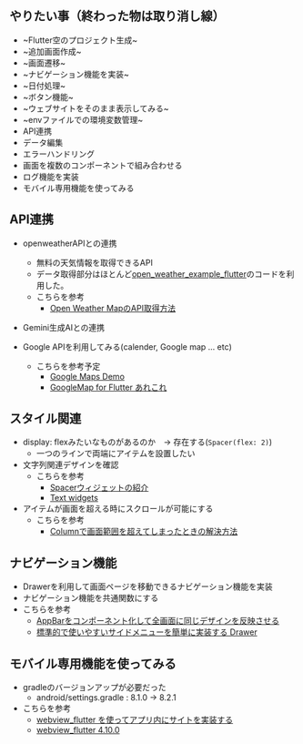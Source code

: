 ## やりたい事（終わった物は取り消し線）
-   ~Flutter空のプロジェクト生成~
-   ~追加画面作成~
-   ~画面遷移~
-   ~ナビゲーション機能を実装~
-   ~日付処理~
-   ~ボタン機能~
-   ~ウェブサイトをそのまま表示してみる~
-   ~envファイルでの環境変数管理~
-   API連携
-   データ編集
-   エラーハンドリング
-   画面を複数のコンポーネントで組み合わせる
-   ログ機能を実装
-   モバイル専用機能を使ってみる

## API連携
-   openweatherAPIとの連携
    -   無料の天気情報を取得できるAPI
    -   データ取得部分はほとんど[open_weather_example_flutter](https://github.com/bizz84/open_weather_example_flutter)のコードを利用した。
    -   こちらを参考
        -   [Open Weather MapのAPI取得方法](https://auto-worker.com/blog/?p=1612)

-   Gemini生成AIとの連携
-   Google APIを利用してみる(calender, Google map ... etc)
    -   こちらを参考予定
        -   [Google Maps Demo](https://github.com/flutter/samples/tree/main/google_maps)
        -   [GoogleMap for Flutter あれこれ](https://zenn.dev/slowhand/articles/f4e4e092f9b72b)

## スタイル関連
-   display: flexみたいなものがあるのか　-> 存在する(`Spacer(flex: 2)`)
    -   一つのラインで両端にアイテムを設置したい
-   文字列関連デザインを確認
    -   こちらを参考
        -   [Spacerウィジェットの紹介](https://www.kamo-it.org/blog/flutter-spacer/)
        -   [Text widgets](https://docs.flutter.dev/ui/widgets/text)
-   アイテムが画面を超える時にスクロールが可能にする
    -   こちらを参考
        -   [Columnで画面範囲を超えてしまったときの解決方法](https://flutterlabo.tech/note/na448cb31dd3a)


## ナビゲーション機能
-   Drawerを利用して画面ページを移動できるナビゲーション機能を実装
-   ナビゲーション機能を共通関数にする
-   こちらを参考
    -   [AppBarをコンポーネント化して全画面に同じデザインを反映させる](https://zenn.dev/lisras/articles/bdd4a43ce16cfc)
    -   [標準的で使いやすいサイドメニューを簡単に実装する Drawer](https://flutter.keicode.com/basics/drawer.php#google_vignette)

## モバイル専用機能を使ってみる
-   gradleのバージョンアップが必要だった
    -   android/settings.gradle : 8.1.0 -> 8.2.1
-   こちらを参考
    -   [webview_flutter を使ってアプリ内にサイトを実装する](https://zenn.dev/koichi_51/articles/5a233d200b0d02)
    -   [webview_flutter 4.10.0](https://pub.dev/packages/webview_flutter)
